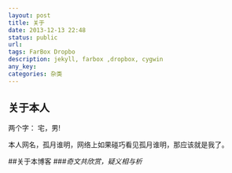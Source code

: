 ```yaml
---
layout: post
title: 关于
date: 2013-12-13 22:48
status: public
url:
tags: FarBox Dropbo
description: jekyll, farbox ,dropbox, cygwin
any_key:
categories: 杂类
---
```





## 关于本人

两个字： 宅，男!

本人网名，孤月谁明，网络上如果碰巧看见孤月谁明，那应该就是我了。

##关于本博客
###*奇文共欣赏，疑义相与析*
